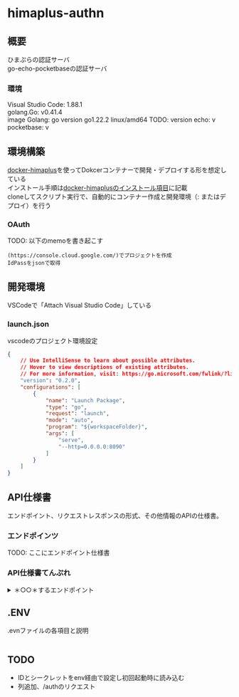 # himaplus-authn

## 概要

ひまぷらの認証サーバ  
go-echo-pocketbaseの認証サーバ  

### 環境

Visual Studio Code: 1.88.1  
golang.Go: v0.41.4  
image Golang: go version go1.22.2 linux/amd64
TODO: version
echo: v
pocketbase: v

## 環境構築

[docker-himaplus](https://github.com/unSerori/docker-himaplus)を使ってDokcerコンテナーで開発・デプロイする形を想定している  
インストール手順は[docker-himaplusのインストール項目](https://github.com/unSerori/docker-himaplus/blob/main/README.md#インストール)に記載  
cloneしてスクリプト実行で、自動的にコンテナー作成と開発環境（: またはデプロイ）を行う  

### OAuth

TODO: 以下のmemoを書き起こす

```text
(https://console.cloud.google.com/)でプロジェクトを作成
IdPassをjsonで取得
```

## 開発環境

VSCodeで「Attach Visual Studio Code」している  

### launch.json

vscodeのプロジェクト環境設定

```json:.vscode/launch.json
{
    // Use IntelliSense to learn about possible attributes.
    // Hover to view descriptions of existing attributes.
    // For more information, visit: https://go.microsoft.com/fwlink/?linkid=830387
    "version": "0.2.0",
    "configurations": [
        {
            "name": "Launch Package",
            "type": "go",
            "request": "launch",
            "mode": "auto",
            "program": "${workspaceFolder}",
            "args": [
                "serve",
                "--http=0.0.0.0:8090"
            ]
        }
    ]
}
```

## API仕様書

エンドポイント、リクエストレスポンスの形式、その他情報のAPIの仕様書。

### エンドポインツ

TODO: ここにエンドポイント仕様書

### API仕様書てんぷれ

<details>
  <summary>＊○○＊するエンドポイント</summary>

- **URL:** `/＊エンドポイントパス＊`
- **メソッド:** ＊HTTPメソッド名＊
- **説明:** ＊○○＊
- **リクエスト:**
  - ヘッダー:
    - `＊HTTPヘッダー名＊`: ＊HTTPヘッダー値＊
  - ボディ:
    ＊さまざまな形式のボディ値＊

- **レスポンス:**
  - ステータスコード: ＊ステータスコード ステータスメッセージ＊
    - ボディ:
      ＊さまざまな形式のレスポンスデータ（基本はJSON）＊

      ```json
      {
        "srvResMsg":  "レスポンスステータスメッセージ",
        "srvResData": {
        
        },
      }
      ```

</details>

## .ENV

.evnファイルの各項目と説明

```env:.env
```

## TODO

- IDとシークレットをenv経由で設定し初回起動時に読み込む
- 列追加、/authのリクエスト